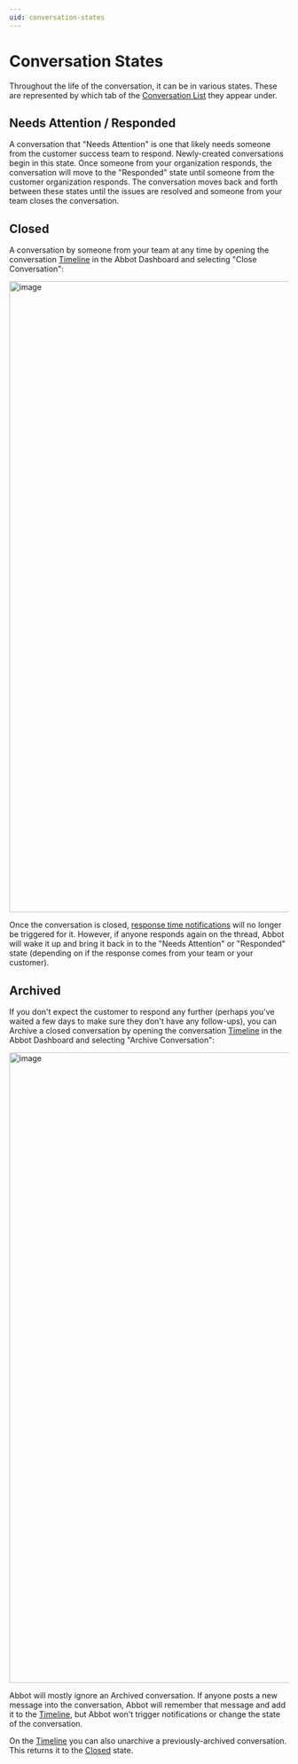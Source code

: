 ```yaml
---
uid: conversation-states
---
```


# Conversation States

Throughout the life of the conversation, it can be in various states.
These are represented by which tab of the [Conversation List](https://app.ab.bot/conversations) they appear under.

## Needs Attention / Responded

A conversation that "Needs Attention" is one that likely needs someone from the customer success team to respond.
Newly-created conversations begin in this state.
Once someone from your organization responds, the conversation will move to the "Responded" state until someone from the customer organization responds.
The conversation moves back and forth between these states until the issues are resolved and someone from your team closes the conversation.

## Closed

A conversation by someone from your team at any time by opening the conversation [Timeline](xref:conversation-timeline) in the Abbot Dashboard and selecting "Close Conversation":

<img width="1139" alt="image" src="https://user-images.githubusercontent.com/7574/176789612-1c877040-e2b2-4e9d-b4dd-55470ea03131.png">

Once the conversation is closed, [response time notifications](xref:response-times) will no longer be triggered for it.
However, if anyone responds again on the thread, Abbot will wake it up and bring it back in to the "Needs Attention" or "Responded" state (depending on if the response comes from your team or your customer).

## Archived

If you don't expect the customer to respond any further (perhaps you've waited a few days to make sure they don't have any follow-ups), you can Archive a closed conversation by opening the conversation [Timeline](xref:conversation-timeline) in the Abbot Dashboard and selecting "Archive Conversation":

<img width="1138" alt="image" src="https://user-images.githubusercontent.com/7574/176789851-4ff4f825-a43b-4ec2-83ab-f0c87a27973d.png">

Abbot will mostly ignore an Archived conversation.
If anyone posts a new message into the conversation, Abbot will remember that message and add it to the [Timeline](xref:conversation-timeline), but Abbot won't trigger notifications or change the state of the conversation.

On the [Timeline](xref:conversation-timeline) you can also unarchive a previously-archived conversation.
This returns it to the [Closed](#closed) state.